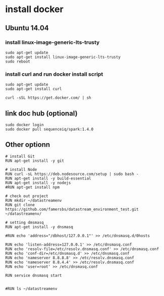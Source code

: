 
# install docker #


## Ubuntu 14.04 ##

### install linux-image-generic-lts-trusty ###


	sudo apt-get update
	sudo apt-get install linux-image-generic-lts-trusty
	sudo reboot


### install curl and run docker install script ###


	sudo apt-get update
	sudo apt-get install curl

	curl -sSL https://get.docker.com/ | sh



## link doc hub (optional) ##


	sudo docker login
	sudo docker pull sequenceiq/spark:1.4.0


## Other optionn

	# install Git
	RUN apt-get install -y git

	# install Node
	RUN curl -sL https://deb.nodesource.com/setup | sudo bash -
	RUN apt-get install -y build-essential
	RUN apt-get install -y nodejs
	#RUN apt-get install npm

	# check out project
	RUN mkdir ~/datastreamenv
	RUN git clone https://github.com/famersbs/datastream_environment_test.git ~/datastreamenv/

	# setting dmsmasq
	RUN apt-get install -y dnsmasq

	#RUN echo 'address="/dbhost/127.0.0.1"' >> /etc/dnsmasq.d/0hosts

	RUN echo 'listen-address=127.0.0.1' >> /etc/dnsmasq.conf
	RUN echo 'resolv-file=/etc/resolv.dnsmasq.conf' >> /etc/dnsmasq.conf
	RUN echo 'conf-dir=/etc/dnsmasq.d' >> /etc/dnsmasq.conf
	RUN echo 'nameserver 8.8.8.8' >> /etc/resolv.dnsmasq.conf
	RUN echo 'nameserver 8.8.4.4' >> /etc/resolv.dnsmasq.conf
	RUN echo 'user=root' >> /etc/dnsmasq.conf

	RUN service dnsmasq start


	#RUN ls ~/datastreamenv

